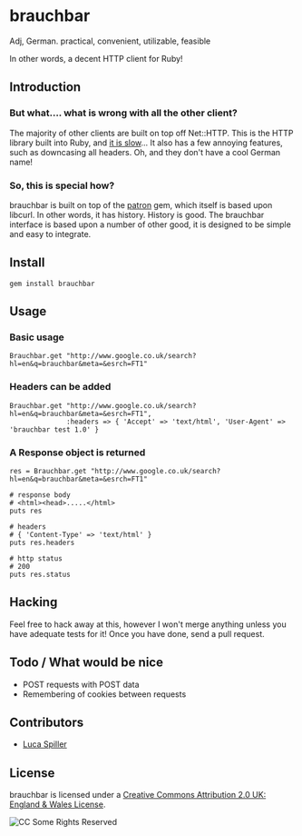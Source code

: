 # brauchbar

Adj, German.
practical, convenient, utilizable, feasible

In other words, a decent HTTP client for Ruby!

## Introduction

### But what.... what is wrong with all the other client?

The majority of other clients are built on top off Net::HTTP. This is the HTTP library built into Ruby, and [it is slow](http://pivotallabs.com/users/steve/blog/articles/644-net-http-alternatives)... It also has a few annoying features, such as downcasing all headers. Oh, and they don't have a cool German name!

### So, this is special how?

brauchbar is built on top of the [patron](http://github.com/toland/patron) gem, which itself is based upon libcurl. In other words, it has history. History is good. The brauchbar interface is based upon a number of other good, it is designed to be simple and easy to integrate.

## Install

    gem install brauchbar

## Usage

### Basic usage

    Brauchbar.get "http://www.google.co.uk/search?hl=en&q=brauchbar&meta=&esrch=FT1"

### Headers can be added

    Brauchbar.get "http://www.google.co.uk/search?hl=en&q=brauchbar&meta=&esrch=FT1",
                  :headers => { 'Accept' => 'text/html', 'User-Agent' => 'brauchbar test 1.0' }

### A Response object is returned

    res = Brauchbar.get "http://www.google.co.uk/search?hl=en&q=brauchbar&meta=&esrch=FT1"

    # response body
    # <html><head>.....</html>
    puts res

    # headers
    # { 'Content-Type' => 'text/html' }
    puts res.headers

    # http status
    # 200
    puts res.status

## Hacking

Feel free to hack away at this, however I won't merge anything unless you have adequate tests for it! Once you have done, send a pull request.

## Todo / What would be nice

* POST requests with POST data
* Remembering of cookies between requests

## Contributors

* [Luca Spiller](http://github.com/lucaspiller/)

## License

brauchbar is licensed under a [Creative Commons Attribution 2.0 UK: England & Wales License](http://creativecommons.org/licenses/by/2.0/uk/).

![CC Some Rights Reserved](http://creativecommons.org/images/public/somerights20.png)
